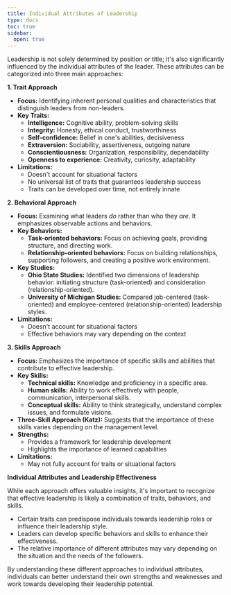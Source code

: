 ```yaml
---
title: Individual Attributes of Leadership
type: docs
toc: true
sidebar:
  open: true
---
```


Leadership is not solely determined by position or title; it's also significantly influenced by the individual attributes of the leader. These attributes can be categorized into three main approaches:

**1. Trait Approach**

*   **Focus:** Identifying inherent personal qualities and characteristics that distinguish leaders from non-leaders.
*   **Key Traits:**
    *   **Intelligence:** Cognitive ability, problem-solving skills
    *   **Integrity:** Honesty, ethical conduct, trustworthiness
    *   **Self-confidence:** Belief in one's abilities, decisiveness
    *   **Extraversion:** Sociability, assertiveness, outgoing nature
    *   **Conscientiousness:** Organization, responsibility, dependability
    *   **Openness to experience:** Creativity, curiosity, adaptability
*   **Limitations:**
    *   Doesn't account for situational factors
    *   No universal list of traits that guarantees leadership success
    *   Traits can be developed over time, not entirely innate

**2. Behavioral Approach**

*   **Focus:** Examining what leaders *do* rather than who they *are*. It emphasizes observable actions and behaviors.
*   **Key Behaviors:**
    *   **Task-oriented behaviors:** Focus on achieving goals, providing structure, and directing work.
    *   **Relationship-oriented behaviors:** Focus on building relationships, supporting followers, and creating a positive work environment.
*   **Key Studies:**
    *   **Ohio State Studies:** Identified two dimensions of leadership behavior: initiating structure (task-oriented) and consideration (relationship-oriented).
    *   **University of Michigan Studies:** Compared job-centered (task-oriented) and employee-centered (relationship-oriented) leadership styles.
*   **Limitations:**
    *   Doesn't account for situational factors
    *   Effective behaviors may vary depending on the context

**3. Skills Approach**

*   **Focus:** Emphasizes the importance of specific skills and abilities that contribute to effective leadership.
*   **Key Skills:**
    *   **Technical skills:** Knowledge and proficiency in a specific area.
    *   **Human skills:** Ability to work effectively with people, communication, interpersonal skills.
    *   **Conceptual skills:** Ability to think strategically, understand complex issues, and formulate visions.
*   **Three-Skill Approach (Katz):** Suggests that the importance of these skills varies depending on the management level.
*   **Strengths:**
    *   Provides a framework for leadership development
    *   Highlights the importance of learned capabilities
*   **Limitations:**
    *   May not fully account for traits or situational factors

**Individual Attributes and Leadership Effectiveness**

While each approach offers valuable insights, it's important to recognize that effective leadership is likely a combination of traits, behaviors, and skills.

*   Certain traits can predispose individuals towards leadership roles or influence their leadership style.
*   Leaders can develop specific behaviors and skills to enhance their effectiveness.
*   The relative importance of different attributes may vary depending on the situation and the needs of the followers.

By understanding these different approaches to individual attributes, individuals can better understand their own strengths and weaknesses and work towards developing their leadership potential.

